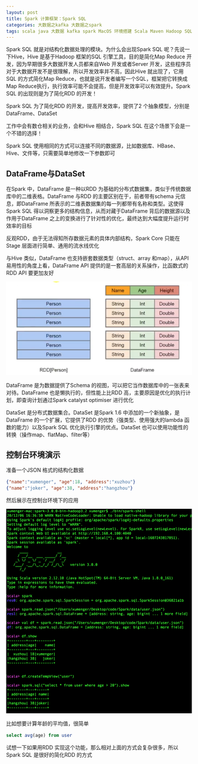 ```yaml
---
layout: post
title: Spark 计算框架：Spark SQL
categories: 大数据之kafka 大数据之spark
tags: scala java 大数据 kafka spark MacOS 环境搭建 Scala Maven Hadoop SQL Hive 关系型数据库 结构化数据 RDD RDMS 数仓 DataFrame DataSet
---
```


Spark SQL 就是对结构化数据处理的模块。为什么会出现Spark SQL 呢？先说一下Hive，Hive 是基于Hadoop 框架的SQL 引擎工具，目的是简化Map Reduce 开发，因为早期很多大数据开发人员都来自Web 开发或者Server 开发，这些程序员对于大数据开发不是很理解，所以开发效率并不高，因此Hive 就出现了，它用SQL 的方式简化Map Reduce，也就是说开发者编写一个SQL，框架把它转换成Map Reduce执行，执行效率可能不会提高，但是开发效率可以有效提升。Spark SQL 的出现则是为了简化RDD 的开发！

Spark SQL 为了简化RDD 的开发，提高开发效率，提供了2 个抽象模型，分别是DataFrame、DataSet

工作中会有数仓相关的业务，会和Hive 相结合，Spark SQL 在这个场景下会是一个不错的选择！

Spark SQL 使用相同的方式可以连接不同的数据源，比如数据库、HBase、Hive、文件等，只需要简单地修改一下参数即可

## DataFrame与DataSet

在Spark 中，DataFrame 是一种以RDD 为基础的分布式数据集，类似于传统数据库中的二维表格。DataFrame 与RDD 的主要区别在于，前者带有schema 元信息，即DataFrame 所表示的二维表数据集的每一列都带有名称和类型。这使得Spark SQL 得以洞察更多的结构信息，从而对藏于DataFrame 背后的数据源以及作用于DataFrame 之上的变换进行了针对性的优化，最终达到大幅度提升运行时效率的目标

反观RDD，由于无法得知所存数据元素的具体内部结构，Spark Core 只能在Stage 层面进行简单、通用的流水线优化

与Hive 类似，DataFrame 也支持嵌套数据类型（struct、array 和map），从API 易用性的角度上看，DataFrame API 提供的是一套高层的关系操作，比函数式的RDD API 要更加友好

![](../media/image/2020-11-26-2/01.png)

DataFrame 是为数据提供了Schema 的视图，可以把它当作数据库中的一张表来对待。DataFrame 也是懒执行的，但性能上比RDD 高，主要原因是优化的执行计划，即查询计划通过Spark catalyst optimiser 进行优化

DataSet 是分布式数据集合。DataSet 是Spark 1.6 中添加的一个新抽象，是DataFrame 的一个扩展，它提供了RDD 的优势（强类型、使用强大的lambda 函数的能力）以及Spark SQL 优化执行引擎的优点。DataSet 也可以使用功能性的转换（操作map、flatMap、filter等）

## 控制台环境演示

准备一个JSON 格式的结构化数据

```json
{"name":"xumenger", "age":18, "address":"xuzhou"}
{"name":"joker", "age":38, "address":"hangzhou"}
```

然后展示在控制台环境下的应用

![](../media/image/2020-11-26-2/02.png)

比如想要计算年龄的平均值，很简单

```sql
select avg(age) from user
```

试想一下如果用RDD 实现这个功能，那么相对上面的方式会复杂很多，所以Spark SQL 是很好的简化RDD 的方式

